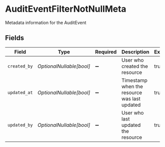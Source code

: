# AuditEventFilterNotNullMeta

Metadata information for the AuditEvent


## Fields

| Field                                        | Type                                         | Required                                     | Description                                  | Example                                      |
| -------------------------------------------- | -------------------------------------------- | -------------------------------------------- | -------------------------------------------- | -------------------------------------------- |
| `created_by`                                 | *OptionalNullable[bool]*                     | :heavy_minus_sign:                           | User who created the resource                | true                                         |
| `updated_at`                                 | *OptionalNullable[bool]*                     | :heavy_minus_sign:                           | Timestamp when the resource was last updated | true                                         |
| `updated_by`                                 | *OptionalNullable[bool]*                     | :heavy_minus_sign:                           | User who last updated the resource           | true                                         |